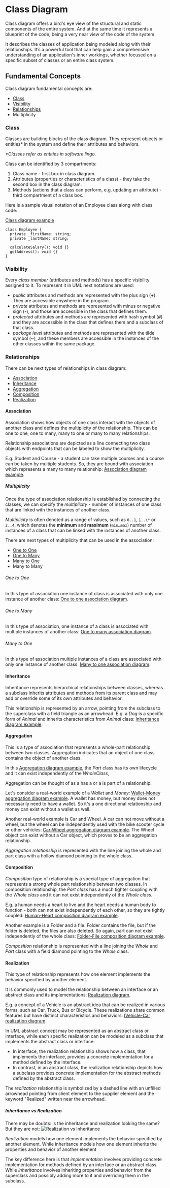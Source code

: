 # Class Diagram

Class diagram offers a bird's eye view of the structural and static components of the entire system. And at the same time it represents a blueprint of the code, being a very near view of the code of the system.

It describes the classes of application being modeled along with their relationships. It’s a powerful tool that can help gain a comprehensive understanding of an application's inner workings, whether focused on a specific subset of classes or an entire class system.

## Fundamental Concepts

Class diagram fundamental concepts are:

- [Class](#class)
- [Visibility](#visibility)
- [Relationships](#relationships)
- Multiplicity

### Class

Classes are building blocks of the class diagram. They represent objects or entities\* in the system and define their attributes and behaviors.

_\*Classes refer as entities in software lingo._

Class can be identified by 3 compartments:

1. Class name - first box in class diagram.
2. Attributes (properties or characteristics of a class) - they take the second box in the class diagram.
3. Methods (actions that a class can perform, e.g. updating an attribute) - third compartment of a class box.

Here is a sample visual notation of an Employee class along with class code:

[Class diagram example](https://ntonbala.github.io/uml-diagrams/Structural/Class/img/class-concept.drawio.html)

```
class Employee {
  private _firstName: string;
  private _lastName: string;

  calculateSalary(): void {}
  getAddress(): void {}
}
```

### Visibility

Every _class member_ (attributes and methods) has a specific visibility assigned to it. To represent it in UML next notations are used:

- _public_ attributes and methods are represented with the plus sign (**+**). They are accessible anywhere in the program.
- _private_ attributes and methods are represented with minus or negative sign (**-**), and those are accessible in the class that defines them.
- _protected_ attributes and methods are represented with hash symbol (**#**) and they are accessible in the class that defines them and a subclass of that class.
- _package level_ attributes and methods are represented with the tilde symbol (**~**), and these members are accessible in the instances of the other classes within the same package.

### Relationships

There can be next types of relationships in class diagram:

- [Association](#association)
- [Inheritance](#inheritance)
- [Aggregation](#aggregation)
- [Composition](#composition)
- [Realization](#realization)

#### Association

Association shows how objects of one class interact with the objects of another class and defines the multiplicity of the relationship. This can be one to one, one to many, many to one or many to many relationships.

Relationship associations are depicted as a line connecting two class objects with endpoints that can be labeled to show the multiplicity.

E.g. Student and Course - a student can take multiple courses and a course can be taken by multiple students. So, they are bound with association which represents a many to many relationship: [Association diagram example](https://ntonbala.github.io/uml-diagrams/Structural/Class/img/relationships-concept-association.drawio.html).

##### Multiplicity

Once the type of association relationship is established by connecting the classes, we can specify the _multiplicity_ - number of instances of one class that are linked with the instances of another class.

_Multiplicity_ is often denoted as a range of values, such as `0..1`, `1..\*` or `2..4`, which denotes the **minimum** and **maximum** (`min…max`) number of instances of a class that can be linked with the instances of another class.

There are next types of multiplicity that can be used in the association:

- [One to One](#one-to-one)
- [One to Many](#one-to-many)
- [Many to One](#many-to-one)
- Many to Many

###### One to One

In this type of association one instance of class is associated with only one instance of another class: [One to one association diagram](https://ntonbala.github.io/uml-diagrams/Structural/Class/img/one-to-one-association.drawio.html).

###### One to Many

In this type of association, one instance of a class is associated with multiple instances of another class: [One to many association diagram](https://ntonbala.github.io/uml-diagrams/Structural/Class/img/one-to-many-association.drawio.html).

###### Many to One

In this type of association multiple instances of a class are associated with only one instance of another class: [Many to one association diagram](https://ntonbala.github.io/uml-diagrams/Structural/Class/img/many-to-one-association.drawio.html).

#### Inheritance

Inheritance represents hierarchical relationships between classes, whereas a subclass inherits attributes and methods from its parent class and may add or override some of its own attributes and behavior.

This relationship is represented by an arrow, pointing from the subclass to the superclass with a field triangle as an arrowhead. E.g. a _Dog_ is a specific form of _Animal_ and inherits characteristics from _Animal_ class: [Inheritance diagram example](https://ntonbala.github.io/uml-diagrams/Structural/Class/img/relationships-concept-inheritance.drawio.html).

#### Aggregation

This is a type of association that represents a whole-part relationship between two classes. Aggregation indicates that an object of one class contains the object of another class.

In this [Aggregation diagram example](https://ntonbala.github.io/uml-diagrams/Structural/Class/img/relationships-concept-aggregation-1.drawio.html), the _Part_ class has its own lifecycle and it can exist independently of the _WholeClass_,

Aggregation can be thought of as a has a or a is part of a relationship.

Let's consider a real-world example of a _Wallet_ and _Money_: [Wallet-Money aggregation diagram example](https://ntonbala.github.io/uml-diagrams/Structural/Class/img/wallet-money.drawio.html). A wallet has money, but money does not necessarily need to have a wallet. So it's a one directional relationship and money can exist without a wallet as well.

Another real-world example is Car and Wheel. A car can not move without a wheel, but the wheel can be independently used with the bike scooter cycle or other vehicles: [Car-Wheel aggregation diagram example](https://ntonbala.github.io/uml-diagrams/Structural/Class/img/car-wheel.drawio.html). The Wheel object can exist without a Car object, which proves to be an aggregation relationship.

_Aggregation relationship_ is represented with the line joining the whole and part class with a hollow diamond pointing to the whole class.

#### Composition

_Composition_ type of relationship is a special type of aggregation that represents a strong whole part relationship between two classes. In composition relationship, the _Part class_ has a much tighter coupling with the _Whole class_ and it can not exist independently of the _Whole class_.

E.g. a human needs a heart to live and the heart needs a human body to function - both can not exist independently of each other, so they are tightly coupled: [Human-Heart composition diagram example](https://ntonbala.github.io/uml-diagrams/Structural/Class/img/human-heart.drawio.html).

Another example is a Folder and a file. Folder contains the file, but if the folder is deleted, the files are also deleted. So again, part can not exist independently of the whole class: [Folder-File composition diagram example](https://ntonbala.github.io/uml-diagrams/Structural/Class/img/folder-file.drawio.html).

_Composition_ relationship is represented with a line joining the _Whole_ and _Part_ class with a field diamond pointing to the _Whole_ class.

#### Realization

This type of relationship represents how one element implements the behavior specified by another element.

It is commonly used to model the relationship between an interface or an abstract class and its implementations: [Realization diagram](https://ntonbala.github.io/uml-diagrams/Structural/Class/img/relationships-concept-realization.drawio.html).

E.g. a concept of a Vehicle is an abstract idea that can be realized in various forms, such as Car, Truck, Bus or Bicycle. These realizations share common features but have distinct characteristics and behaviors: [IVehicle-Car realization diagram](https://ntonbala.github.io/uml-diagrams/Structural/Class/img/ivehicle-car.drawio.html).

In UML abstract concept may be represented as an abstract class or interface, while each specific realization can be modeled as a subclass that implements the abstract class or interface:

- In interface, the realization relationship shows how a class, that implements the interface, provides a concrete implementation for a method defined by the interface.
- In contrast, in an abstract class, the realization relationship depicts how a subclass provides concrete implementation for the abstract methods defined by the abstract class.

The _realization_ relationship is symbolized by a dashed line with an unfilled arrowhead pointing from client element to the supplier element and the keyword "Realized" written near the arrowhead.

##### Inheritance vs Realization

There may be doubts: is the inheritance and realization looking the same? But they are not:
![Realization vs Inheritance](./img/realization-vs-inheritance.png)

_Realization_ models how one element implements the behavior specified by another element. While inheritance models how one element inherits the properties and behavior of another element

The key difference here is that _implementation_ involves providing concrete implementation for methods defined by an interface or an abstract class. While _inheritance_ involves inheriting properties and behavior from the superclass and possibly adding more to it and overriding them in the subclass.
